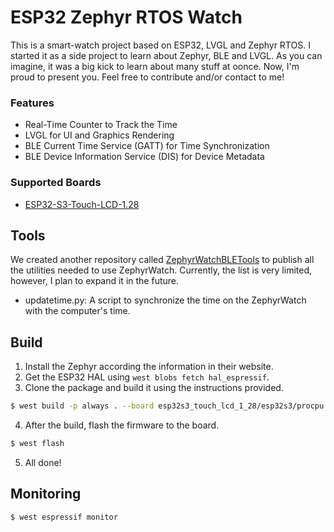 # ESP32 Zephyr RTOS Watch

This is a smart-watch project based on ESP32, LVGL and Zephyr RTOS. I started it as a side project to learn about Zephyr, BLE and LVGL. As you can imagine, it was a big kick to learn about many stuff at oonce. Now, I'm proud to present you. Feel free to contribute and/or contact to me!

### Features
- Real-Time Counter to Track the Time
- LVGL for UI and Graphics Rendering
- BLE Current Time Service (GATT) for Time Synchronization
- BLE Device Information Service (DIS) for Device Metadata

### Supported Boards
- [ESP32-S3-Touch-LCD-1.28](https://www.waveshare.com/wiki/ESP32-S3-Touch-LCD-1.28)

## Tools
We created another repository called [ZephyrWatchBLETools](https://github.com/electricalgorithm/ZephyrWatchBLETools) to publish all the utilities needed to use ZephyrWatch. Currently, the list is very limited, however, I plan to expand it in the future.

- updatetime.py: A script to synchronize the time on the ZephyrWatch with the computer's time.


## Build
1. Install the Zephyr according the information in their website.
2. Get the ESP32 HAL using `west blobs fetch hal_espressif`.
3. Clone the package and build it using the instructions provided.
```sh
$ west build -p always . --board esp32s3_touch_lcd_1_28/esp32s3/procpu
```
4. After the build, flash the firmware to the board.
```sh
$ west flash
```
5. All done!

## Monitoring
```sh
$ west espressif monitor
```